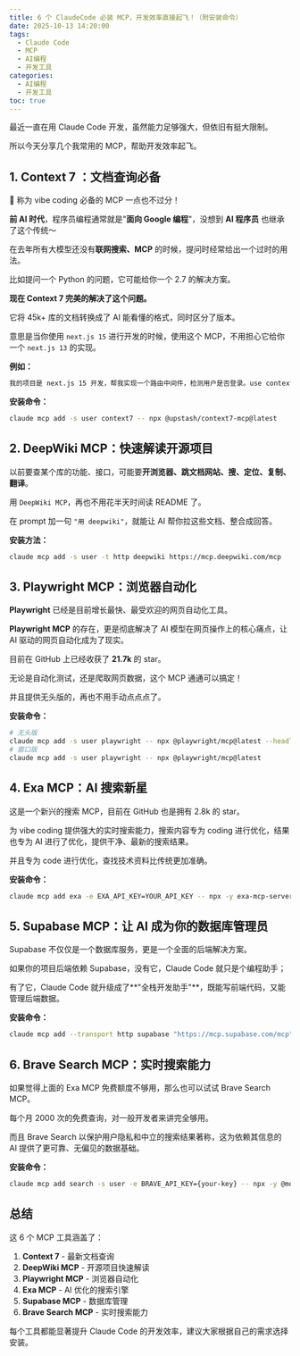 ```yaml
---
title: 6 个 ClaudeCode 必装 MCP，开发效率直接起飞！（附安装命令）
date: 2025-10-13 14:20:00
tags:
  - Claude Code
  - MCP
  - AI编程
  - 开发工具
categories:
  - AI编程
  - 开发工具
toc: true
---
```


最近一直在用 Claude Code 开发，虽然能力足够强大，但依旧有挺大限制。

所以今天分享几个我常用的 MCP，帮助开发效率起飞。

## 1. Context 7 ：文档查询必备

🚀 称为 vibe coding 必备的 MCP 一点也不过分！

**前 AI 时代**，程序员编程通常就是"**面向 Google 编程**"，没想到 **AI 程序员** 也继承了这个传统～

在去年所有大模型还没有**联网搜索、MCP** 的时候，提问时经常给出一个过时的用法。

比如提问一个 Python 的问题，它可能给你一个 2.7 的解决方案。

**现在 Context 7 完美的解决了这个问题。**

它将 45k+ 库的文档转换成了 AI 能看懂的格式，同时区分了版本。

意思是当你使用 `next.js 15` 进行开发的时候，使用这个 MCP，不用担心它给你一个 `next.js 13` 的实现。

**例如：**
```bash
我的项目是 next.js 15 开发，帮我实现一个路由中间件，检测用户是否登录。use context7
```

**安装命令：**
```bash
claude mcp add -s user context7 -- npx @upstash/context7-mcp@latest
```

## 2. DeepWiki MCP：快速解读开源项目

以前要查某个库的功能、接口，可能要**开浏览器、跳文档网站、搜、定位、复制、翻译**。

用 `DeepWiki MCP`，再也不用花半天时间读 README 了。

在 prompt 加一句 `"用 deepwiki"`，就能让 AI 帮你拉这些文档、整合成回答。

**安装方法：**
```bash
claude mcp add -s user -t http deepwiki https://mcp.deepwiki.com/mcp
```

## 3. Playwright MCP：浏览器自动化

**Playwright** 已经是目前增长最快、最受欢迎的网页自动化工具。

**Playwright MCP** 的存在，更是彻底解决了 AI 模型在网页操作上的核心痛点，让 AI 驱动的网页自动化成为了现实。

目前在 GitHub 上已经收获了 **21.7k** 的 star。

无论是自动化测试，还是爬取网页数据，这个 MCP 通通可以搞定！

并且提供无头版的，再也不用手动点点点了。

**安装命令：**
```bash
# 无头版
claude mcp add -s user playwright -- npx @playwright/mcp@latest --headless
# 窗口版
claude mcp add -s user playwright -- npx @playwright/mcp@latest
```

## 4. Exa MCP：AI 搜索新星

这是一个新兴的搜索 MCP，目前在 GitHub 也是拥有 2.8k 的 star。

为 vibe coding 提供强大的实时搜索能力，搜索内容专为 coding 进行优化，结果也专为 AI 进行了优化，提供干净、最新的搜索结果。

并且专为 code 进行优化，查找技术资料比传统更加准确。

**安装命令：**
```bash
claude mcp add exa -e EXA_API_KEY=YOUR_API_KEY -- npx -y exa-mcp-server
```

## 5. Supabase MCP：让 AI 成为你的数据库管理员

Supabase 不仅仅是一个数据库服务，更是一个全面的后端解决方案。

如果你的项目后端依赖 Supabase，没有它，Claude Code 就只是个编程助手；

有了它，Claude Code 就升级成了**"全栈开发助手"**，既能写前端代码，又能管理后端数据。

**安装命令：**
```bash
claude mcp add --transport http supabase "https://mcp.supabase.com/mcp"
```

## 6. Brave Search MCP：实时搜索能力

如果觉得上面的 Exa MCP 免费额度不够用，那么也可以试试 Brave Search MCP。

每个月 2000 次的免费查询，对一般开发者来讲完全够用。

而且 Brave Search 以保护用户隐私和中立的搜索结果著称，这为依赖其信息的 AI 提供了更可靠、无偏见的数据基础。

**安装命令：**
```bash
claude mcp add search -s user -e BRAVE_API_KEY={your-key} -- npx -y @modelcontextprotocol/server-brave-search
```

## 总结

这 6 个 MCP 工具涵盖了：

1. **Context 7** - 最新文档查询
2. **DeepWiki MCP** - 开源项目快速解读
3. **Playwright MCP** - 浏览器自动化
4. **Exa MCP** - AI 优化的搜索引擎
5. **Supabase MCP** - 数据库管理
6. **Brave Search MCP** - 实时搜索能力

每个工具都能显著提升 Claude Code 的开发效率，建议大家根据自己的需求选择安装。